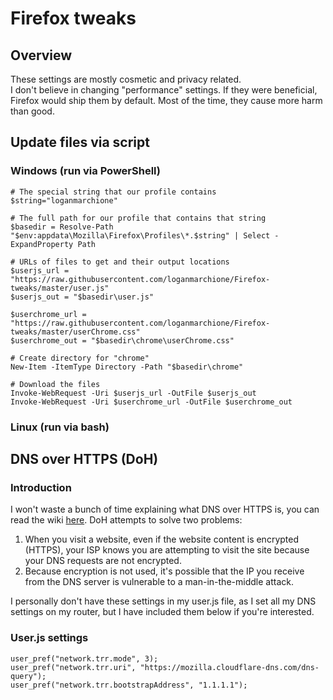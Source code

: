 # Firefox tweaks

## Overview
These settings are mostly cosmetic and privacy related.  
I don't believe in changing "performance" settings. If they were beneficial, Firefox would ship them by default. Most of the time, they cause more harm than good.  

## Update files via script

### Windows (run via PowerShell)
```
# The special string that our profile contains
$string="loganmarchione"

# The full path for our profile that contains that string
$basedir = Resolve-Path "$env:appdata\Mozilla\Firefox\Profiles\*.$string" | Select -ExpandProperty Path

# URLs of files to get and their output locations
$userjs_url = "https://raw.githubusercontent.com/loganmarchione/Firefox-tweaks/master/user.js"
$userjs_out = "$basedir\user.js"

$userchrome_url = "https://raw.githubusercontent.com/loganmarchione/Firefox-tweaks/master/userChrome.css"
$userchrome_out = "$basedir\chrome\userChrome.css"

# Create directory for "chrome"
New-Item -ItemType Directory -Path "$basedir\chrome"

# Download the files
Invoke-WebRequest -Uri $userjs_url -OutFile $userjs_out
Invoke-WebRequest -Uri $userchrome_url -OutFile $userchrome_out
```

### Linux (run via bash)



## DNS over HTTPS (DoH)

### Introduction
I won't waste a bunch of time explaining what DNS over HTTPS is, you can read the wiki [here](https://en.wikipedia.org/wiki/DNS_over_HTTPS). DoH attempts to solve two problems:
1. When you visit a website, even if the website content is encrypted (HTTPS), your ISP knows you are attempting to visit the site because your DNS requests are not encrypted.
1. Because encryption is not used, it's possible that the IP you receive from the DNS server is vulnerable to a man-in-the-middle attack.

I personally don't have these settings in my user.js file, as I set all my DNS settings on my router, but I have included them below if you're interested.

### User.js settings
```
user_pref("network.trr.mode", 3);
user_pref("network.trr.uri", "https://mozilla.cloudflare-dns.com/dns-query");
user_pref("network.trr.bootstrapAddress", "1.1.1.1");
```

